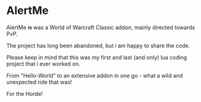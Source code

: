 # AlertMe
AlertMe ~~is~~ was a World of Warcraft Classic addon, mainly directed towards PvP.

The project has long been abandoned, but i am happy to share the code. 

Please keep in mind that this was my first and last (and only) lua coding project that i ever worked on. 

From "Hello-World" to an extensive addon in one go - what a wild and unexpected ride that was!

For the Horde!

